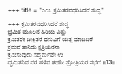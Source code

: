 +++
title = "೦೧೩ ಕ್ರಮಿತರವಧರಿಸಿದರೆ ಶುದ್ಧ"

+++
ಕ್ರಮಿತರವಧರಿಸಿದರೆ ಶುದ್ಧ  
ಭ್ರಮಿತ ಮೂಲನ ಹಿರಿಯ ವಿಷ್ಣು  
ಕ್ರಮಿತರೇ ದೀಕ್ಷಿತರೆ ಧನುವಿಗೆ ಯತ್ನ ಮಾಡಿದಿರೆ   
ಕ್ರಮವೆ ತಾನಿದು ಕ್ಷತ್ರಿಯರನಾ  
ಕ್ರಮಿಸುವುದು ಸದ್ಧರ್ಮವೇ ಉ  
ದ್ಭ್ರಮಿತನಿವ ನೆರೆ ಹಳಿವ ತಹನೀ ಶ್ರೋತ್ರಿಯರ ಸಭೆಗೆ     ॥13॥
